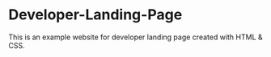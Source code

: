 # Developer-Landing-Page
This is an example website for developer landing page created with HTML & CSS.

